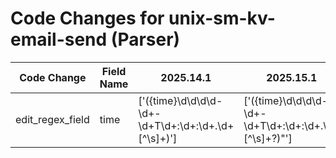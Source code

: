 # Code Changes for unix-sm-kv-email-send (Parser)

| Code Change | Field Name | 2025.14.1 | 2025.15.1 |
|-------------|------------|-----------|------------|
| edit_regex_field | time | ['({time}\d\d\d\d-\d+-\d+T\d+:\d+:\d+\.\d+[^\s]+)'] | ['({time}\d\d\d\d-\d+-\d+T\d+:\d+:\d+\.\d+[^\s]+?)"'] |